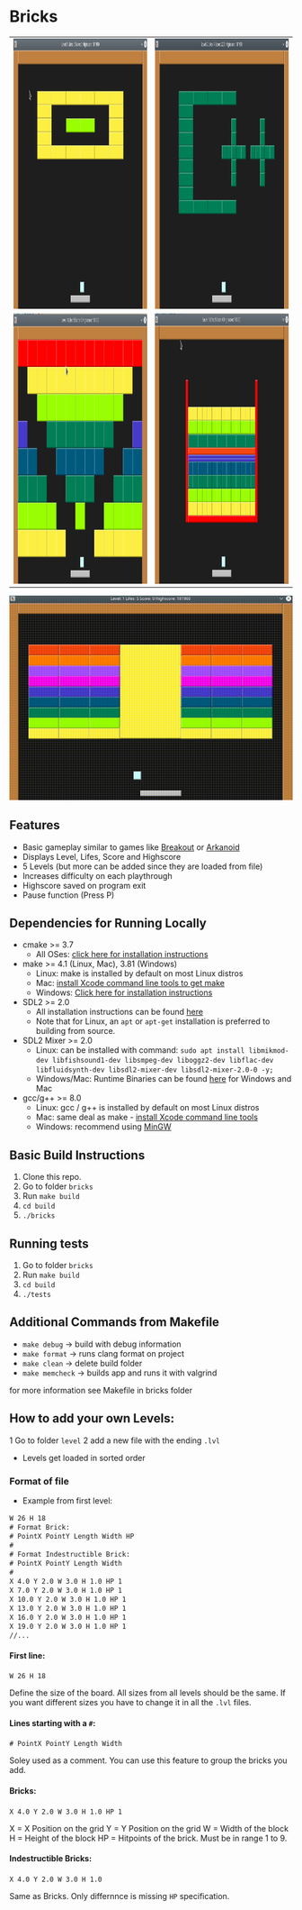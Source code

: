 # Bricks

<table>
  <tr>
    <td><img src="documentation/level1.png" width=270 height=480></td>
    <td><img src="documentation/level2.png" width=270 height=480></td>
  </tr>
    <tr>
    <td><img src="documentation/level4.png" width=270 height=480></td>
    <td><img src="documentation/level5.png" width=270 height=480></td>
  </tr>
 </table>

<img src="documentation/bricks.gif"/>


## Features

* Basic gameplay similar to games like [Breakout](https://en.wikipedia.org/wiki/Arkanoid) or [Arkanoid](https://en.wikipedia.org/wiki/Arkanoid)
* Displays Level, Lifes, Score and Highscore
* 5 Levels (but more can be added since they are loaded from file)
* Increases difficulty on each playthrough
* Highscore saved on program exit
* Pause function (Press P)


## Dependencies for Running Locally
* cmake >= 3.7
  * All OSes: [click here for installation instructions](https://cmake.org/install/)
* make >= 4.1 (Linux, Mac), 3.81 (Windows)
  * Linux: make is installed by default on most Linux distros
  * Mac: [install Xcode command line tools to get make](https://developer.apple.com/xcode/features/)
  * Windows: [Click here for installation instructions](http://gnuwin32.sourceforge.net/packages/make.htm)
* SDL2 >= 2.0
  * All installation instructions can be found [here](https://wiki.libsdl.org/Installation)
  * Note that for Linux, an `apt` or `apt-get` installation is preferred to building from source.
* SDL2 Mixer >= 2.0
  * Linux: can be installed with command:
  `sudo apt install libmikmod-dev libfishsound1-dev libsmpeg-dev liboggz2-dev libflac-dev libfluidsynth-dev libsdl2-mixer-dev libsdl2-mixer-2.0-0 -y;`
  * Windows/Mac: Runtime Binaries can be found [here](https://www.libsdl.org/projects/SDL_mixer/) for Windows and Mac
* gcc/g++ >= 8.0
  * Linux: gcc / g++ is installed by default on most Linux distros
  * Mac: same deal as make - [install Xcode command line tools](https://developer.apple.com/xcode/features/)
  * Windows: recommend using [MinGW](http://www.mingw.org/)


## Basic Build Instructions

1. Clone this repo.
2. Go to folder `bricks`
3. Run `make build`
3. `cd build`
4. `./bricks`

## Running tests

1. Go to folder `bricks`
2. Run `make build`
3. `cd build`
4. `./tests`

## Additional Commands from Makefile

* `make debug` -> build with debug information
* `make format` -> runs clang format on project
* `make clean` -> delete build folder
* `make memcheck` -> builds app and runs it with valgrind

for more information see Makefile in bricks folder

## How to add your own Levels:

1 Go to folder `level`
2 add a new file with the ending `.lvl`

* Levels get loaded in sorted order

### Format of file

* Example from first level:

```
W 26 H 18
# Format Brick: 
# PointX PointY Length Width HP
#
# Format Indestructible Brick:
# PointX PointY Length Width
# 
X 4.0 Y 2.0 W 3.0 H 1.0 HP 1
X 7.0 Y 2.0 W 3.0 H 1.0 HP 1
X 10.0 Y 2.0 W 3.0 H 1.0 HP 1
X 13.0 Y 2.0 W 3.0 H 1.0 HP 1
X 16.0 Y 2.0 W 3.0 H 1.0 HP 1
X 19.0 Y 2.0 W 3.0 H 1.0 HP 1
//...
```

#### First line:

`W 26 H 18`

Define the size of the board. All sizes from all levels should be the same.
If you want different sizes you have to change it in all the `.lvl` files.


#### Lines starting with a `#`:

`# PointX PointY Length Width`

Soley used as a comment. You can use this feature to group the bricks you add.


#### Bricks:

`X 4.0 Y 2.0 W 3.0 H 1.0 HP 1`

X = X Position on the grid 
Y = Y Position on the grid
W = Width of the block
H = Height of the block
HP = Hitpoints of the brick. Must be in range 1 to 9.

#### Indestructible Bricks:

`X 4.0 Y 2.0 W 3.0 H 1.0`

Same as Bricks. Only differnnce is missing `HP` specification.